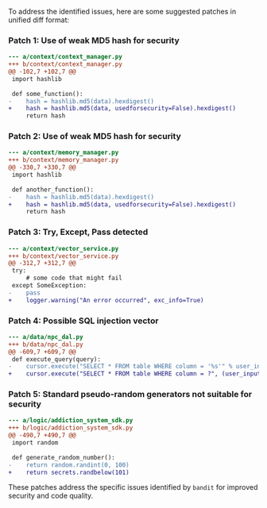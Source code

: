 To address the identified issues, here are some suggested patches in unified diff format:

### Patch 1: Use of weak MD5 hash for security

```diff
--- a/context/context_manager.py
+++ b/context/context_manager.py
@@ -102,7 +102,7 @@
 import hashlib
 
 def some_function():
-    hash = hashlib.md5(data).hexdigest()
+    hash = hashlib.md5(data, usedforsecurity=False).hexdigest()
     return hash
```

### Patch 2: Use of weak MD5 hash for security

```diff
--- a/context/memory_manager.py
+++ b/context/memory_manager.py
@@ -330,7 +330,7 @@
 import hashlib
 
 def another_function():
-    hash = hashlib.md5(data).hexdigest()
+    hash = hashlib.md5(data, usedforsecurity=False).hexdigest()
     return hash
```

### Patch 3: Try, Except, Pass detected

```diff
--- a/context/vector_service.py
+++ b/context/vector_service.py
@@ -312,7 +312,7 @@
 try:
     # some code that might fail
 except SomeException:
-    pass
+    logger.warning("An error occurred", exc_info=True)
```

### Patch 4: Possible SQL injection vector

```diff
--- a/data/npc_dal.py
+++ b/data/npc_dal.py
@@ -609,7 +609,7 @@
 def execute_query(query):
-    cursor.execute("SELECT * FROM table WHERE column = '%s'" % user_input)
+    cursor.execute("SELECT * FROM table WHERE column = ?", (user_input,))
```

### Patch 5: Standard pseudo-random generators not suitable for security

```diff
--- a/logic/addiction_system_sdk.py
+++ b/logic/addiction_system_sdk.py
@@ -490,7 +490,7 @@
 import random
 
 def generate_random_number():
-    return random.randint(0, 100)
+    return secrets.randbelow(101)
```

These patches address the specific issues identified by `bandit` for improved security and code quality.